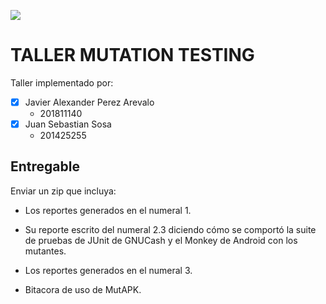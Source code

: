 ![](https://raw.github.com/jssosa10/Taller-MutationTesting/master/common/images/logo-uniandes.png)

# TALLER MUTATION TESTING

Taller implementado por:
- [x] Javier Alexander Perez Arevalo
    - 201811140
- [x] Juan Sebastian Sosa
    - 201425255

## Entregable
Enviar un zip que incluya:

* Los reportes generados en el numeral 1.

* Su reporte escrito del numeral 2.3 diciendo cómo se comportó la suite de pruebas de JUnit de GNUCash y el Monkey de Android con los mutantes.

* Los reportes generados en el numeral 3.

* Bitacora de uso de MutAPK.

